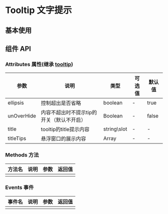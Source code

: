 
# Tooltip 文字提示

## 基本使用

<preview path="../../demos/tooltip/tooltip-1.vue" title="基本使用" description=" "></preview>

## 组件 API

### Attributes 属性(继承 [tooltip](https://3x.antdv.com/components/tooltip-cn#API))

| 参数 | 说明                     | 类型    | 可选值 | 默认值 |
|  ----  |------------------------|-------| ----  | ----  |
| ellipsis | 控制超出是否省略               | boolean | - | true |
| unOverHide | 内容不超出时不提示tip的开关（默认不开启） | Boolean | - | false |
| title | tooltip的title提示内容      | string\slot | - | - |
| titleTips | 悬浮窗口的展示内容              | Array | - | - |

### Methods 方法

| 方法名 | 说明 | 参数 | 返回值 |
|  ----  | ----  | ----  | ----  |
|  |  |  |  |

### Events 事件

| 事件名 | 说明 | 参数 | 返回值 |
|  ----  | ----  | ----  | ----  |
|  |  |  |  |

